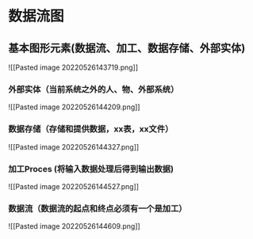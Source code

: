 # 数据流图
## 基本图形元素(数据流、加工、数据存储、外部实体)
![[Pasted image 20220526143719.png]]


### 外部实体（当前系统之外的人、物、外部系统）

![[Pasted image 20220526144209.png]]
### 数据存储（存储和提供数据，xx表，xx文件）

![[Pasted image 20220526144327.png]]
### 加工Proces (将输入数据处理后得到输出数据)
![[Pasted image 20220526144527.png]]

### 数据流（数据流的起点和终点必须有一个是加工）
![[Pasted image 20220526144609.png]]

